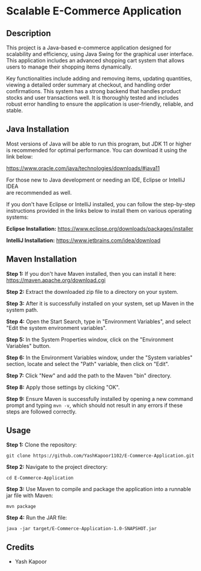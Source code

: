 # Scalable E-Commerce Application

## Description
This project is a Java-based e-commerce application designed for scalability and efficiency, using
Java Swing for the graphical user interface. This application includes an advanced shopping cart
system that allows users to manage their shopping items dynamically.

Key functionalities include adding and removing items, updating quantities, viewing a detailed
order summary at checkout, and handling order confirmations. This system has a strong backend 
that handles product stocks and user transactions well. It is thoroughly tested and includes 
robust error handling to ensure the application is user-friendly, reliable, and stable.

## Java Installation
Most versions of Java will be able to run this program, but JDK 11 or higher is recommended for optimal performance. You can download it using the link below:

https://www.oracle.com/java/technologies/downloads/#java11

For those new to Java development or needing an IDE, Eclipse or IntelliJ IDEA   
are recommended as well.

If you don't have Eclipse or IntelliJ installed, you can follow the step-by-step  
instructions provided in the links below to install them on various operating systems:

**Eclipse Installation:** https://www.eclipse.org/downloads/packages/installer

**IntelliJ Installation:** https://www.jetbrains.com/idea/download

## Maven Installation
**Step 1:** If you don't have Maven installed, then you can install it here:
https://maven.apache.org/download.cgi

**Step 2:** Extract the downloaded zip file to a directory on your system.

**Step 3:** After it is successfully installed on your system, set up Maven in the system path.

**Step 4:** Open the Start Search, type in "Environment Variables", and select "Edit the system environment variables".

**Step 5:** In the System Properties window, click on the "Environment Variables" button.

**Step 6:** In the Environment Variables window, under the "System variables" section, locate and
select the "Path" variable, then click on "Edit".

**Step 7:** Click "New" and add the path to the Maven "bin" directory.

**Step 8:** Apply those settings by clicking "OK".

**Step 9:** Ensure Maven is successfully installed by opening a new command prompt and typing
`mvn -v`, which should not result in any errors if these steps are followed correctly.


## Usage
**Step 1:** Clone the repository:
```
git clone https://github.com/YashKapoor1102/E-Commerce-Application.git
```
**Step 2:** Navigate to the project directory:
```
cd E-Commerce-Application
```
**Step 3:** Use Maven to compile and package the application into a runnable jar file
with Maven:
```
mvn package
```
**Step 4:** Run the JAR file:
```
java -jar target/E-Commerce-Application-1.0-SNAPSHOT.jar
```

## Credits
- Yash Kapoor
